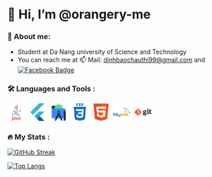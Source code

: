   # 👋 Hi, I’m @orangery-me 

  ### 🍊 About me:
  -  Student at Da Nang university of Science and Technology 
  - You can reach me at :mailbox: Mail: dinhbaochauthi99@gmail.com and [![Facebook Badge](https://img.shields.io/badge/Facebook-F-blue
)](https://www.facebook.com/ijwmtdnt)
  
  ### :hammer_and_wrench: Languages and Tools :
  <div>
  <img src="https://github.com/devicons/devicon/blob/master/icons/java/java-original-wordmark.svg" title="Java" alt="Java" width="40" height="40"/>&nbsp;
  <img src="https://github.com/devicons/devicon/blob/master/icons/flutter/flutter-original.svg" title="Flutter" alt="Flutter" width="40" height="40"/>&nbsp;
  <img src="https://github.com/devicons/devicon/blob/master/icons/androidstudio/androidstudio-original.svg" title="Android" alt="Android" width="40" height="40"/>&nbsp;
  <img src="https://github.com/devicons/devicon/blob/master/icons/css3/css3-plain-wordmark.svg"  title="CSS3" alt="CSS" width="40" height="40"/>&nbsp;
  <img src="https://github.com/devicons/devicon/blob/master/icons/html5/html5-original.svg" title="HTML5" alt="HTML" width="40" height="40"/>&nbsp;
  <img src="https://github.com/devicons/devicon/blob/master/icons/mysql/mysql-original-wordmark.svg" title="MySQL"  alt="MySQL" width="40" height="40"/>&nbsp;
  <img src="https://github.com/devicons/devicon/blob/master/icons/git/git-original-wordmark.svg" title="Git" **alt="Git" width="40" height="40"/>
</div>

  ### :fire: My Stats :
[![GitHub Streak](https://github-readme-streak-stats.herokuapp.com?user=orangery-me&theme=dracula&hide_current_streak=true)](https://git.io/streak-stats)

[![Top Langs](https://github-readme-stats.vercel.app/api/top-langs/?username=orangery-me&layout=compact&theme=vision-friendly-dark)](https://github.com/anuraghazra/github-readme-stats)

<!---
orangery-me/orangery-me is a ✨ special ✨ repository because its `README.md` (this file) appears on your GitHub profile.
You can click the Preview link to take a look at your changes.
--->
